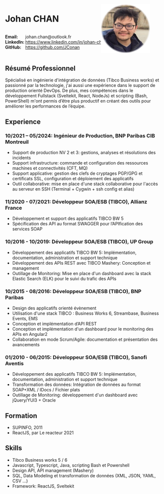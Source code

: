 <div style="margin-bottom:3rem; position:relative; display:grid; grid-template-columns: 0.30fr 2fr">
    <h1 style="grid-column: 2 span">Johan CHAN</h1>
    <strong style="margin-top: 1em">Email:</strong>
        <span style="margin-top: 1em">johan.chan@outlook.fr</span>
    <strong>LinkedIn:</strong> 
        <span><a target="_blank" href="https://www.linkedin.com/in/johan-chan/">https://www.linkedin.com/in/johan-chan/</a></span>
    <strong>GitHub:</strong>
        <span><a  target="_blank" href="https://github.com/JConan">https://github.com/JConan</a></span>
    <img style="position:absolute; top:0.5rem; right:2rem" height="160" width="160" src="./my-photo.png" />
</div>

## Résumé Professionnel

Spécialisé en ingénierie d'intégration de données (Tibco Business works) et passionné par la technologie, j'ai aussi une expérience dans le support de production orienté DevOps. De plus, mes compétences dans le développement Fullstack (Sveltekit, React, NodeJs) et scripting (Bash, PowerShell) m'ont permis d’être plus productif en créant des outils pour améliorer les performances de l’équipe.

## Experience

<div style="page-break-inside: avoid;">

### **10/2021 – 05/2024**: Ingénieur de Production, BNP Paribas CIB Montreuil

- Support de production NV 2 et 3: gestions, analyses et résolutions des incidents
- Support infrastructure: commande et configuration des ressources machines et connectivités (CFT, MQ)
- Support applicative: gestion des clefs de cryptages PGP/GPG et certificats SSL, configuration et déploiement des applicatifs
- Outil collaborative: mise en place d'une stack collaborative pour l'accès au serveur en SSH (Terminal + Cygwin + ssh config et alias)

</div>
<div style="page-break-inside: avoid;">

### **11/2020 - 07/2021**: Développeur SOA/ESB (TIBCO), Allianz France

- Développement et support des applicatifs TIBCO BW 5
- Spécification des API au format SWAGGER pour l’APIfication des services SOAP

</div>
<div style="page-break-inside: avoid;">

### **10/2016 - 10/2019**: Développeur SOA/ESB (TIBCO), UP Group

- Développement des applicatifs TIBCO BW 5: Implémentation, documentation, administration et support technique
- Développement des APIs REST avec TIBCO Mashery: Conception et management
- Outillage de Monitoring: Mise en place d'un dashboard avec la stack Elastic Search (ELK) pour le suivi du trafic des APIs

</div>
<div style="page-break-inside: avoid;">

### **10/2015 - 08/2016**: Développeur SOA/ESB (TIBCO), BNP Paribas

- Design des applicatifs orienté évènement
- Utilisation d'une stack TIBCO : Business Works 6, Streambase, Business Events, EMS
- Conception et implémentation d’API REST
- Conception et implémentation d'un dashboard pour le monitoring des APIs en Angular2
- Collaboration en mode Scrum/Agile: documentation et présentation des avancements

</div>
<div style="page-break-inside: avoid;">

### **01/2010 - 06/2015**: Développeur SOA/ESB (TIBCO), Sanofi Aventis

- Développement des applicatifs TIBCO BW 5: Implémentation, documentation, administration et support technique
- Transformation des données: Intégration de données au format SOAP+XML / IDocs / Fichier plats
- Outillage de Monitoring: développement d'un dashboard avec jQuery/YUI3 + Oracle

</div>
<div style="page-break-inside: avoid;">

## Formation

- SUPINFO, 2011
- ReactJS, par Le reacteur 2021

</div>
<div style="page-break-inside: avoid;">

## Skills

- Tibco Business works 5 / 6
- Javascript, Typescript, Java, scripting Bash et Powershell
- Design API, API management (Mashery)
- SQL, Data Modeling et transformation de données (XML, JSON, YAML, CSV ...)
- Framework: ReactJS, Sveltekit

</div>
